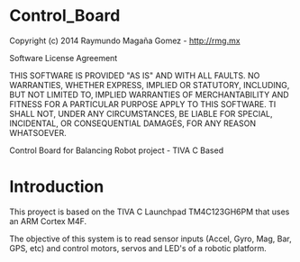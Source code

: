 Control_Board
=============
Copyright (c) 2014 Raymundo Magaña Gomez - http://rmg.mx

Software License Agreement

THIS SOFTWARE IS PROVIDED "AS IS" AND WITH ALL FAULTS.
NO WARRANTIES, WHETHER EXPRESS, IMPLIED OR STATUTORY, INCLUDING, BUT
NOT LIMITED TO, IMPLIED WARRANTIES OF MERCHANTABILITY AND FITNESS FOR
A PARTICULAR PURPOSE APPLY TO THIS SOFTWARE. TI SHALL NOT, UNDER ANY
CIRCUMSTANCES, BE LIABLE FOR SPECIAL, INCIDENTAL, OR CONSEQUENTIAL
DAMAGES, FOR ANY REASON WHATSOEVER.


Control Board for Balancing Robot project - TIVA C Based

Introduction
=============
This proyect is based on the TIVA C Launchpad TM4C123GH6PM that uses an ARM Cortex M4F.

The objective of this system is to read sensor inputs (Accel, Gyro, Mag, Bar, GPS, etc) and control motors, servos and LED's
of a robotic platform.
